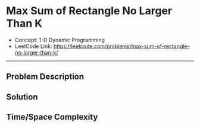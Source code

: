 # Max Sum of Rectangle No Larger Than K

- Concept: 1-D Dynamic Programming
- LeetCode Link: https://leetcode.com/problems/max-sum-of-rectangle-no-larger-than-k/

---

## Problem Description

## Solution

## Time/Space Complexity


